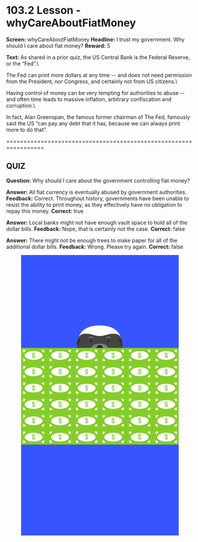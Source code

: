 # 103.2 Lesson - whyCareAboutFiatMoney

**Screen:** whyCareAboutFiatMoney
**Headline:** I trust my government. Why should I care about fiat money?
**Reward:** 5

**Text:** As shared in a prior quiz, the US Central Bank is the Federal Reserve, or the “Fed”.\


The Fed can print more dollars at any time -- and does not need permission from the President, nor Congress, and certainly not from US citizens.\


Having control of money can be very tempting for authorities to abuse -- and often time leads to massive inflation, arbitrary confiscation and corruption.\


In fact, Alan Greenspan, the famous former chairman of The Fed, famously said the US “can pay any debt that it has, because we can always print more to do that”.


=================================================================

## QUIZ

**Question:** Why should I care about the government controlling fiat money?

**Answer:** All fiat currency is eventually abused by government authorities.
**Feedback:** Correct. Throughout history, governments have been unable to resist the ability to print money, as they effectively have no obligation to repay this money.
**Correct:** true

**Answer:** Local banks might not have enough vault space to hold all of the dollar bills.
**Feedback:** Nope, that is certainly not the case.
**Correct:** false

**Answer:** There might not be enough trees to make paper for all of the additional dollar bills.
**Feedback:** Wrong. Please try again.
**Correct:** false


<figure><img src="../.gitbook/assets/image (18).png" alt=""><figcaption></figcaption></figure>

